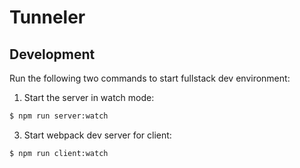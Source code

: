 # Tunneler

## Development
Run the following two commands to start fullstack dev environment:

1.  Start the server in watch mode:
```sh
$ npm run server:watch
```

3.  Start webpack dev server for client:
```sh
$ npm run client:watch
```
